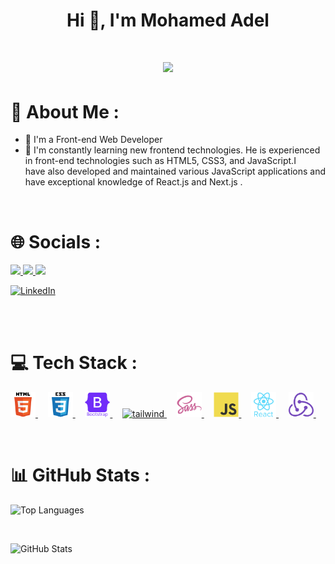 
<h1 align="center">Hi 👋, I'm Mohamed Adel</h1> 
<h1 align="center"> 
 <a href="https://github.com/DenverCoder1/readme-typing-svg"> <img src="https://readme-typing-svg.herokuapp.com/?lines=Front-end%20Web%20developer;&width=320&height=30&color=FF204E&vCenter=true&size=25" ></a>
</h1> 
 
# 💫 About Me :

- 🏢 I'm a Front-end Web Developer 
- 🌱 I'm constantly learning new frontend technologies. He is experienced in front-end technologies such as HTML5, CSS3, and JavaScript.I  &nbsp; &nbsp; &nbsp; &nbsp; have also developed and maintained various JavaScript applications and have exceptional knowledge of React.js and Next.js .


<!-- - 💬 Ask me about my experience with JavaScript, ReactJS, or anything related to web development. -->
<!-- - ⚡ I can help with BackEnd & Front End. -->
<!-- - 👨‍💻 All of my projects are available at https://github.com/MohamedAdeL6. -->
<!-- - 📫 How to reach me https://www.linkedin.com/in/mohamed-adel-047174241/. -->
<!-- - 🤝🏻 I am open to job offers. -->
<!-- - ⚡ Fun Fact: I'm a coffee enthusiast and my perfect day would start and end with a cup of coffee. -->
<!-- - 👨‍💻 Check out my portfolio at (.....) / to see some of the projects I've worked on. -->

<br>

# 🌐 Socials :

<a href="https://www.linkedin.com/in/mohamed-adel-047174241" target="_blank">
  <img src="https://img.shields.io/badge/-Mohamed%20Adel-0077B5?style=for-the-badge&logo=Linkedin&logoColor=white"/>
</a>

<a href="https://www.facebook.com/profile.php?id=100006096937564" target="_blank">
  <img src="https://img.shields.io/badge/-Mohamed%20Adel-1877F2?style=for-the-badge&logo=Facebook&logoColor=white"&label=" alt="Facebook" />
</a>
                                                                                                                                                    
<a href="https://api.whatsapp.com/send/?phone=201153527576&text&type=phone_number&app_absent=0" target="_blank">
  <img src="https://img.shields.io/badge/-Mohamed%20Adel-28a219?style=for-the-badge&logo=Whatsapp&logoColor=white"/>
</a>

[![LinkedIn](https://img.shields.io/badge/LinkedIn-%230077B5.svg?logo=linkedin&logoColor=white&Size=300)](https://www.linkedin.com/in/mohamed-adel-047174241)

<br><br> 


# 💻 Tech Stack :
                                                                                                           
<!-- ----------   Skills   ------------ -->
<p align="left"> 
<a href="https://www.w3.org/html/" target="_blank" rel="noreferrer">
  <img src="https://raw.githubusercontent.com/devicons/devicon/master/icons/html5/html5-original-wordmark.svg" alt="html5" width="40" height="40"/> 
</a>&nbsp;&nbsp;&nbsp;
  
<a href="https://www.w3schools.com/css/" target="_blank" rel="noreferrer">  
  <img src="https://raw.githubusercontent.com/devicons/devicon/master/icons/css3/css3-original-wordmark.svg" alt="css3" width="40" height="40"/> 
</a>&nbsp;&nbsp;&nbsp;   
  
<a href="https://getbootstrap.com" target="_blank" rel="noreferrer"> 
  <img src="https://raw.githubusercontent.com/devicons/devicon/master/icons/bootstrap/bootstrap-plain-wordmark.svg" alt="bootstrap" width="40" height="40"/> 
</a>&nbsp;&nbsp;&nbsp;
  
<a href="https://tailwindcss.com/" target="_blank" rel="noreferrer">
  <img src="https://www.vectorlogo.zone/logos/tailwindcss/tailwindcss-icon.svg" alt="tailwind" width="40" height="40"/> 
</a>&nbsp;&nbsp;&nbsp;
                                                                                                                       
<a href="https://sass-lang.com" target="_blank" rel="noreferrer"> 
  <img src="https://raw.githubusercontent.com/devicons/devicon/master/icons/sass/sass-original.svg" alt="sass" width="40" height="40"/> 
</a>&nbsp;&nbsp;&nbsp; 
                                                                                                                                     
<a href="https://developer.mozilla.org/en-US/docs/Web/JavaScript" target="_blank" rel="noreferrer"> 
  <img src="https://raw.githubusercontent.com/devicons/devicon/master/icons/javascript/javascript-original.svg" alt="javascript" width="40" height="40"/> 
</a>&nbsp;&nbsp;&nbsp;
  
<a href="https://reactjs.org/" target="_blank" rel="noreferrer">
  <img src="https://raw.githubusercontent.com/devicons/devicon/master/icons/react/react-original-wordmark.svg" alt="react" width="40" height="40"/>
</a> &nbsp;&nbsp;&nbsp;
  
<a href="https://redux.js.org" target="_blank" rel="noreferrer"> 
  <img src="https://raw.githubusercontent.com/devicons/devicon/master/icons/redux/redux-original.svg" alt="redux" width="40" height="40"/> 
</a>&nbsp;&nbsp;&nbsp;
</p>

<!-- ----------  anthor shape for  Skills   ------------ -->
<!-- 
![HTML](https://img.shields.io/badge/HTML5-E34F26?style=for-the-badge&logo=html5&logoColor=white)&nbsp;
![CSS](https://img.shields.io/badge/CSS-239120?&style=for-the-badge&logo=css&logoColor=white)&nbsp;
![CSS3](https://img.shields.io/badge/CSS3-1572B6?style=for-the-badge&logo=css3&logoColor=white)
![Bootstrap](	https://img.shields.io/badge/Bootstrap-563D7C?style=for-the-badge&logo=bootstrap&logoColor=white)&nbsp;
![Tailwind](https://img.shields.io/badge/Tailwind_CSS-38B2AC?style=for-the-badge&logo=tailwind-css&logoColor=white)&nbsp;

![Sass](https://img.shields.io/badge/Sass-CC6699?style=for-the-badge&logo=sass&logoColor=white)&nbsp;
![JavaScript](https://img.shields.io/badge/JavaScript-F7DF1E?style=for-the-badge&logo=javascript&logoColor=black)&nbsp;
![React.js](https://img.shields.io/badge/React-23272f?style=for-the-badge&logo=react&logoColor=61DAFB)
![Git](https://img.shields.io/badge/GIT-E44C30?style=for-the-badge&logo=git&logoColor=white)&nbsp;
![GitHub](https://img.shields.io/badge/GitHub-36465d?style=for-the-badge&logo=github&logoColor=white)&nbsp;
-->

<br>

# 📊 GitHub Stats :
                                                                                                                  
<!-- -------------  Most useage Language ------------ -->
![Top Languages ](https://github-readme-stats.vercel.app/api/top-langs/?username=MohamedAdel6&show_icons=true&theme=radical&border_radius=10&card_width=450) 


<!-- ---------  Most useage Language  ( anthor image ) -------- -->
<!-- <img src="https://github-readme-stats.vercel.app/api/top-langs?username=MohamedAdel6&show_icons=true&locale=en&layout=compact&line_height=20&title_color=7A7ADB&icon_color=2234AE&text_color=D3D3D3&bg_color=0,000000,130F40" width="450" alt="0xabdulkhalid"/>  
-->
 
<br>

<!-- ------- Start Readme stats ------ -->
![GitHub Stats](https://github-readme-stats.vercel.app/api?username=MohamedAdel6&theme=radical&border_radius=10)&nbsp; 

<br>

<!-- ![GitHub Streak](https://streak-stats.demolab.com?user=MohamedAdel6&count_private=true&theme=radical&border_radius=10&card_width=450) -->

<br>
 
<!-- ------- Start Readme stats ( anthor image  ) ------ -->
<!-- ![MohamedAdel02's Streak](https://github-readme-streak-stats.herokuapp.com/?user=MohamedAdel02&theme=vue-dark&hide_border=true$width="200") -->




























